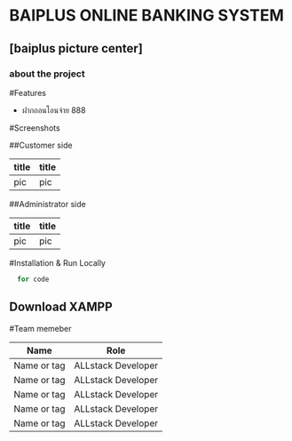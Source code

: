# BAIPLUS ONLINE BANKING SYSTEM
## [baiplus picture center]

### about the project 

#Features

* ฝากถอนโอนจ่าย 888


#Screenshots 

##Customer side 

| title | title | 
| - | - |
| pic | pic |

##Administrator side 

| title | title | 
| - | - |
| pic | pic |


#Installation & Run Locally

```bash
  for code
```

## Download XAMPP

#Team memeber

| Name | Role | 
| - | - |
| Name or tag | ALLstack Developer | 
| Name or tag | ALLstack Developer | 
| Name or tag | ALLstack Developer | 
| Name or tag | ALLstack Developer | 
| Name or tag | ALLstack Developer | 
